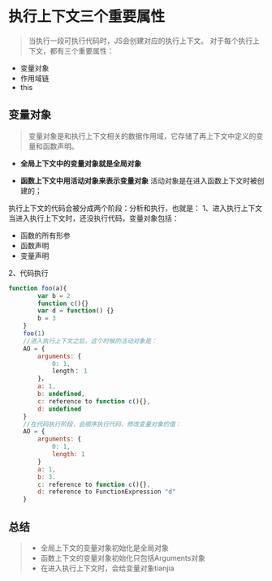 # 执行上下文三个重要属性

>当执行一段可执行代码时，JS会创建对应的执行上下文。
对于每个执行上下文，都有三个重要属性：

 - 变量对象
 - 作用域链
 - this

## 变量对象
>变量对象是和执行上下文相关的数据作用域，它存储了再上下文中定义的变量和函数声明。

 - **全局上下文中的变量对象就是全局对象**

 - **函数上下文中用活动对象来表示变量对象**
活动对象是在进入函数上下文时被创建的；

执行上下文的代码会被分成两个阶段：分析和执行，也就是：
1、进入执行上下文
当进入执行上下文时，还没执行代码，变量对象包括：

 - 函数的所有形参
 - 函数声明
 - 变量声明


2、代码执行
```js
function foo(a){
	    var b = 2
	    function c(){}
	    var d = function() {}
	    b = 3
    }
    foo(1)
    //进入执行上下文之后，这个时候的活动对象是：
    AO = {
	    arguments: {
		    0: 1,
		    length： 1
	    }，
	    a: 1,
	    b: undefined,
	    c: reference to function c(){},
	    d: undefined
	}
	//在代码执行阶段，会顺序执行代码，修改变量对象的值：
	AO = {
		arguments: {
			0: 1,
			length: 1
		}
		a: 1,
		b: 3.
		c: reference to function c(){},
		d: reference to FunctionExpression "d"
	} 
```

## 总结

> * 全局上下文的变量对象初始化是全局对象
> * 函数上下文的变量对象初始化只包括Arguments对象
> * 在进入执行上下文时，会给变量对象tianjia
<!--stackedit_data:
eyJoaXN0b3J5IjpbLTIwMTMxNDA3NzQsMTc1NzYyNTAyNF19
-->